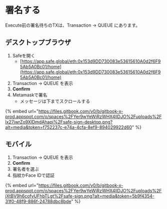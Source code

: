 # 署名する

Execute前の署名待ちのTXは、Transaction → QUEUE にあります。

## デスクトップブラウザ

1. Safeを開く
   * [https://app.safe.global/eth:0x153d9DD730083e53615610A0d2f6F95Ab5A0Bc01/home](https://app.safe.global/eth:0x153d9DD730083e53615610A0d2f6F95Ab5A0Bc01/home)
2. Transaction → QUEUE を表示
3. **Confirm**
4. Metamaskで署名
   * メッセージは下までスクロールする

{% embed url="https://files.gitbook.com/v0/b/gitbook-x-prod.appspot.com/o/spaces%2FYer9wYeWiRzWHX4llDJO%2Fuploads%2Flx27jwrZo9XlDmdAhapi%2Fsafe-sign-desktop.png?alt=media&token=f752237c-e74a-4cfa-8ef9-894029922d60" %}

## モバイル

1. Transaction → QUEUE を表示
2. **Confirm**
3. 署名者を選ぶ
4. 指紋かFace IDで認証

{% embed url="https://files.gitbook.com/v0/b/gitbook-x-prod.appspot.com/o/spaces%2FYer9wYeWiRzWHX4llDJO%2Fuploads%2FjXtBV9h6cofvUFhbTLgt%2Fsafe-sign.png?alt=media&token=5b9f4354-31f0-48f9-886f-24788dbc8bde" %}





